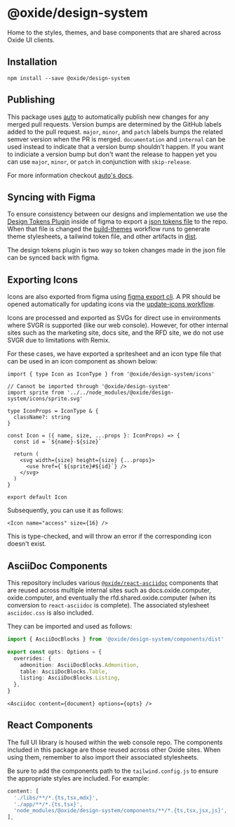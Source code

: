 # @oxide/design-system

Home to the styles, themes, and base components that are shared across Oxide UI clients.

## Installation

```
npm install --save @oxide/design-system
```

## Publishing

This package uses [auto](https://github.com/intuit/auto/) to automatically publish new
changes for any merged pull requests. Version bumps are determined by the GitHub labels
added to the pull request. `major`, `minor`, and `patch` labels bumps the related semver
version when the PR is merged. `documentation` and `internal` can be used instead to
indicate that a version bump shouldn't happen. If you want to indiciate a version bump but
don't want the release to happen yet you can use `major`, `minor`, or `patch` in conjunction
with `skip-release`.

For more information checkout [auto's docs](https://intuit.github.io/auto/docs).

## Syncing with Figma

To ensure consistency between our designs and implementation we use the
[Design Tokens Plugin](https://www.figma.com/community/plugin/888356646278934516/Design-Tokens)
inside of figma to export a [json tokens file](styles/src/tokens.json) to the repo. When
that file is changed the [build-themes](.github/workflows/build-themes.yaml) workflow runs
to generate theme stylesheets, a tailwind token file, and other artifacts in
[dist](styles/dist/).

The design tokens plugin is two way so token changes made in the json file can be synced
back with figma.

## Exporting Icons

Icons are also exported from figma using
[figma export cli](https://figma-export.marcomontalbano.com/). A PR should be opened
automatically for updating icons via the
[update-icons workflow](.github/workflows/update-icons.yaml).

Icons are processed and exported as SVGs for direct use in environments where SVGR is
supported (like our web console). However, for other internal sites such as the marketing
site, docs site, and the RFD site, we do not use SVGR due to limitations with Remix.

For these cases, we have exported a spritesheet and an icon type file that can be used in an
icon component as shown below:

```tsx
import { type Icon as IconType } from '@oxide/design-system/icons'

// Cannot be imported through '@oxide/design-system'
import sprite from '../../node_modules/@oxide/design-system/icons/sprite.svg'

type IconProps = IconType & {
  className?: string
}

const Icon = ({ name, size, ...props }: IconProps) => {
  const id = `${name}-${size}`

  return (
    <svg width={size} height={size} {...props}>
      <use href={`${sprite}#${id}`} />
    </svg>
  )
}

export default Icon
```

Subsequently, you can use it as follows:

```tsx
<Icon name="access" size={16} />
```

This is type-checked, and will throw an error if the corresponding icon doesn't exist.

## AsciiDoc Components

This repository includes various
[`@oxide/react-asciidoc`](https://github.com/oxidecomputer/react-asciidoc) components that
are reused across multiple internal sites such as docs.oxide.computer, oxide.computer, and
eventually the rfd.shared.oxide.computer (when its conversion to `react-asciidoc` is
complete). The associated stylesheet `asciidoc.css` is also included.

They can be imported and used as follows:

```ts
import { AsciiDocBlocks } from '@oxide/design-system/components/dist'

export const opts: Options = {
  overrides: {
    admonition: AsciiDocBlocks.Admonition,
    table: AsciiDocBlocks.Table,
    listing: AsciiDocBlocks.Listing,
  },
}
```

```tsx
<Asciidoc content={document} options={opts} />
```

## React Components

The full UI library is housed within the web console repo. The components included in this
package are those reused across other Oxide sites. When using them, remember to also import
their associated stylesheets.

Be sure to add the components path to the `tailwind.config.js` to ensure the appropriate
styles are included. For example:

```ts
content: [
  './libs/**/*.{ts,tsx,mdx}',
  './app/**/*.{ts,tsx}',
  'node_modules/@oxide/design-system/components/**/*.{ts,tsx,jsx,js}',
],
```
